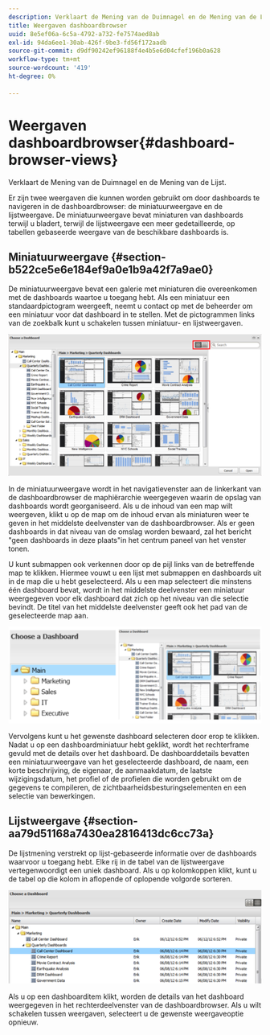```yaml
---
description: Verklaart de Mening van de Duimnagel en de Mening van de Lijst.
title: Weergaven dashboardbrowser
uuid: 8e5ef06a-6c5a-4792-a732-fe7574aed8ab
exl-id: 94da6ee1-30ab-426f-9be3-fd56f172aadb
source-git-commit: d9df90242ef96188f4e4b5e6d04cfef196b0a628
workflow-type: tm+mt
source-wordcount: '419'
ht-degree: 0%

---
```


# Weergaven dashboardbrowser{#dashboard-browser-views}

Verklaart de Mening van de Duimnagel en de Mening van de Lijst.

Er zijn twee weergaven die kunnen worden gebruikt om door dashboards te navigeren in de dashboardbrowser: de miniatuurweergave en de lijstweergave. De miniatuurweergave bevat miniaturen van dashboards terwijl u bladert, terwijl de lijstweergave een meer gedetailleerde, op tabellen gebaseerde weergave van de beschikbare dashboards is.

## Miniatuurweergave {#section-b522ce5e6e184ef9a0e1b9a42f7a9ae0}

De miniatuurweergave bevat een galerie met miniaturen die overeenkomen met de dashboards waartoe u toegang hebt. Als een miniatuur een standaardpictogram weergeeft, neemt u contact op met de beheerder om een miniatuur voor dat dashboard in te stellen. Met de pictogrammen links van de zoekbalk kunt u schakelen tussen miniatuur- en lijstweergaven.

![](assets/thumbnail.png)

In de miniatuurweergave wordt in het navigatievenster aan de linkerkant van de dashboardbrowser de maphiërarchie weergegeven waarin de opslag van dashboards wordt georganiseerd. Als u de inhoud van een map wilt weergeven, klikt u op de map om de inhoud ervan als miniaturen weer te geven in het middelste deelvenster van de dashboardbrowser. Als er geen dashboards in dat niveau van de omslag worden bewaard, zal het bericht &quot;geen dashboards in deze plaats&quot;in het centrum paneel van het venster tonen.

U kunt submappen ook verkennen door op de pijl links van de betreffende map te klikken. Hiermee vouwt u een lijst met submappen en dashboards uit in de map die u hebt geselecteerd. Als u een map selecteert die minstens één dashboard bevat, wordt in het middelste deelvenster een miniatuur weergegeven voor elk dashboard dat zich op het niveau van die selectie bevindt. De titel van het middelste deelvenster geeft ook het pad van de geselecteerde map aan.

![](assets/choose_a_dashboard2.png)

Vervolgens kunt u het gewenste dashboard selecteren door erop te klikken. Nadat u op een dashboardminiatuur hebt geklikt, wordt het rechterframe gevuld met de details over het dashboard. De dashboarddetails bevatten een miniatuurweergave van het geselecteerde dashboard, de naam, een korte beschrijving, de eigenaar, de aanmaakdatum, de laatste wijzigingsdatum, het profiel of de profielen die worden gebruikt om de gegevens te compileren, de zichtbaarheidsbesturingselementen en een selectie van bewerkingen.

## Lijstweergave {#section-aa79d51168a7430ea2816413dc6cc73a}

De lijstmening verstrekt op lijst-gebaseerde informatie over de dashboards waarvoor u toegang hebt. Elke rij in de tabel van de lijstweergave vertegenwoordigt een uniek dashboard. Als u op kolomkoppen klikt, kunt u de tabel op die kolom in aflopende of oplopende volgorde sorteren.

![](assets/list_view.png)

Als u op een dashboarditem klikt, worden de details van het dashboard weergegeven in het rechterdeelvenster van de dashboardbrowser. Als u wilt schakelen tussen weergaven, selecteert u de gewenste weergaveoptie opnieuw.
